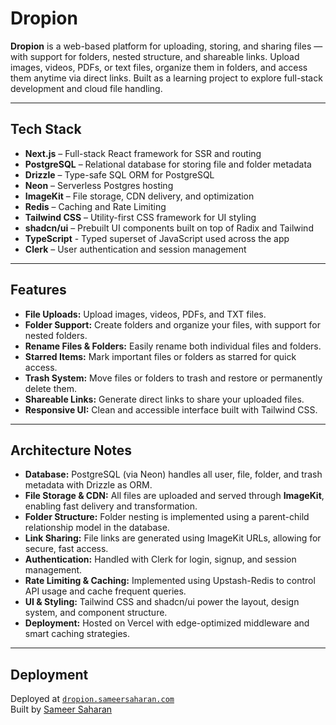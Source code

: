 # Dropion

**Dropion** is a web-based platform for uploading, storing, and sharing files — with support for folders, nested structure, and shareable links. Upload images, videos, PDFs, or text files, organize them in folders, and access them anytime via direct links. Built as a learning project to explore full-stack development and cloud file handling.

---

## Tech Stack

- **Next.js** – Full-stack React framework for SSR and routing
- **PostgreSQL** – Relational database for storing file and folder metadata
- **Drizzle** – Type-safe SQL ORM for PostgreSQL
- **Neon** – Serverless Postgres hosting 
- **ImageKit** – File storage, CDN delivery, and optimization
- **Redis** – Caching and Rate Limiting
- **Tailwind CSS** – Utility-first CSS framework for UI styling
- **shadcn/ui** – Prebuilt UI components built on top of Radix and Tailwind
- **TypeScript** - Typed superset of JavaScript used across the app
- **Clerk** – User authentication and session management

---

## Features

- **File Uploads:** Upload images, videos, PDFs, and TXT files.
- **Folder Support:** Create folders and organize your files, with support for nested folders.
- **Rename Files & Folders:** Easily rename both individual files and folders.
- **Starred Items:** Mark important files or folders as starred for quick access.
- **Trash System:** Move files or folders to trash and restore or permanently delete them.
- **Shareable Links:** Generate direct links to share your uploaded files.
- **Responsive UI:** Clean and accessible interface built with Tailwind CSS.

---

## Architecture Notes

- **Database:** PostgreSQL (via Neon) handles all user, file, folder, and trash metadata with Drizzle as ORM.
- **File Storage & CDN:** All files are uploaded and served through **ImageKit**, enabling fast delivery and transformation.
- **Folder Structure:** Folder nesting is implemented using a parent-child relationship model in the database.
- **Link Sharing:** File links are generated using ImageKit URLs, allowing for secure, fast access.
- **Authentication:** Handled with Clerk for login, signup, and session management.
- **Rate Limiting & Caching:** Implemented using Upstash-Redis to control API usage and cache frequent queries.
- **UI & Styling:** Tailwind CSS and shadcn/ui power the layout, design system, and component structure.
- **Deployment:** Hosted on Vercel with edge-optimized middleware and smart caching strategies.

---

## Deployment

Deployed at [`dropion.sameersaharan.com`](https://dropion.sameersaharan.com)  
Built by [Sameer Saharan](https://sameersaharan.com) 

